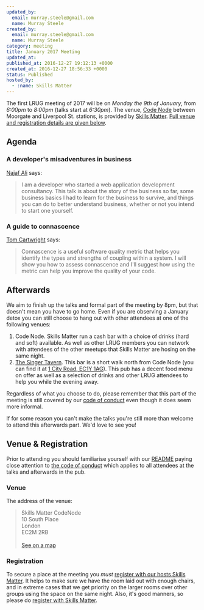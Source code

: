 ```yaml
---
updated_by:
  email: murray.steele@gmail.com
  name: Murray Steele
created_by:
  email: murray.steele@gmail.com
  name: Murray Steele
category: meeting
title: January 2017 Meeting
updated_at:
published_at: 2016-12-27 19:12:13 +0000
created_at: 2016-12-27 18:56:33 +0000
status: Published
hosted_by:
  - :name: Skills Matter
---
```


The first LRUG meeting of 2017 will be on *Monday the 9th of January*, from
_6:00pm_ to _8:00pm_ (talks start at _6:30pm_).  The venue, [Code
Node](https://skillsmatter.com/locations/264-skills-matter-codenode) between
Moorgate and Liverpool St. stations, is provided by [Skills
Matter](http://www.skillsmatter.com).  [Full venue and registration details
are given below](#jan17registration).

## Agenda

### A developer's misadventures in business

[Najaf Ali](https://twitter.com/alinajaf) says:

> I am a developer who started a web application development consultancy. This
> talk is about the story of the business so far, some business basics I had
> to learn for the business to survive, and things you can do to better
> understand business, whether or not you intend to start one yourself.

### A guide to connascence

[Tom Cartwright](https://twitter.com/tomcartwrightuk) says:

> Connascence is a useful software quality metric that helps you identify
> the types and strengths of coupling within a system. I will show you how to
> assess connascence and I'll suggest how using the metric can help you improve
> the quality of your code.

## Afterwards

We aim to finish up the talks and formal part of the meeting by 8pm, but that
doesn't mean you have to go home.  Even if you are observing a January detox
you can still choose to hang out with other attendees at one of the following
venues:

1. Code Node.  Skills Matter run a cash bar with a
   choice of drinks (hard and soft) available.  As well as other LRUG members
   you can network with attendees of the other meetups that Skills Matter are
   hosing on the same night.
2. [The Singer Tavern](http://singertavern.com/).  This bar is a short walk
   north from Code Node (you can find it at [1 City Road, EC1Y
   1AG](https://goo.gl/maps/w9kPu)).  This pub has a decent food menu on offer
   as well as a selection of drinks and other LRUG attendees to help you
   while the evening away.

Regardless of what you choose to do, please remember that this part of the
meeting is still covered by our [code of
conduct](http://readme.lrug.org/#code-of-condut) even though it does seem more
informal.

If for some reason you can't make the talks you're still more than welcome to
attend this afterwards part.  We'd love to see you!

Venue & Registration <a name="jan17registration">&nbsp;</a>
-----------------------------------------------------------

Prior to attending you should familiarise yourself with our
[README](http://readme.lrug.org/) paying close attention to [the code of
conduct](http://readme.lrug.org/#code-of-conduct) which applies to
all attendees at the talks and afterwards in the pub.

### Venue

The address of the venue:

> Skills Matter CodeNode<br/>10 South Place<br/>London<br/>EC2M 2RB<br/><br/>[See on a map](https://goo.gl/maps/ONJT4)

### Registration

To secure a place at the meeting you *must* [register with our hosts
Skills Matter](https://skillsmatter.com/meetups/8502-london-ruby-usergroup-meetup).  It helps to
make sure we have the room laid out with enough chairs, and in extreme cases
that we get priority on the larger rooms over other groups using the space on
the same night.  Also, it's good manners, so please do [register with Skills
Matter](https://skillsmatter.com/meetups/8502-london-ruby-usergroup-meetup).
